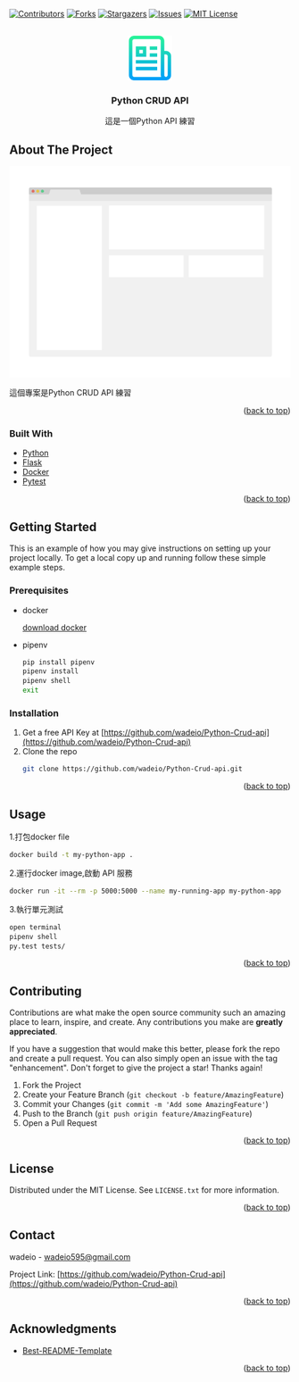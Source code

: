 <div id="top"></div>

[![Contributors][contributors-shield]][contributors-url]
[![Forks][forks-shield]][forks-url]
[![Stargazers][stars-shield]][stars-url]
[![Issues][issues-shield]][issues-url]
[![MIT License][license-shield]][license-url]

<!-- PROJECT LOGO -->
<br />
<div align="center">
  <a href="https://github.com/github_username/repo_name">
    <img src="images/logo.png" alt="Logo" width="80" height="80">
  </a>

<h3 align="center">Python CRUD API</h3>

  <p align="center">
    這是一個Python API 練習
    <br />
  </p>
</div>

<!-- ABOUT THE PROJECT -->
## About The Project

[![Product Name Screen Shot][product-screenshot]](https://example.com)

這個專案是Python CRUD API 練習 

<p align="right">(<a href="#top">back to top</a>)</p>



### Built With

* [Python](https://www.python.org/)
* [Flask](https://flask.palletsprojects.com/en/2.1.x/)
* [Docker](https://www.docker.com/)
* [Pytest](https://docs.pytest.org/en/7.1.x/)

<p align="right">(<a href="#top">back to top</a>)</p>



<!-- GETTING STARTED -->
## Getting Started

This is an example of how you may give instructions on setting up your project locally.
To get a local copy up and running follow these simple example steps.

### Prerequisites

* docker 

  [download docker](https://docs.docker.com/desktop/windows/install/)

* pipenv 
  ```sh
  pip install pipenv
  pipenv install
  pipenv shell
  exit
  ```

### Installation

1. Get a free API Key at [https://github.com/wadeio/Python-Crud-api](https://github.com/wadeio/Python-Crud-api)
2. Clone the repo
   ```sh
   git clone https://github.com/wadeio/Python-Crud-api.git
   ```
<p align="right">(<a href="#top">back to top</a>)</p>



<!-- USAGE EXAMPLES -->
## Usage

1.打包docker file
```sh
docker build -t my-python-app .
```

2.運行docker image,啟動 API 服務
```sh
docker run -it --rm -p 5000:5000 --name my-running-app my-python-app
```

3.執行單元測試
```sh
open terminal
pipenv shell
py.test tests/
```


<p align="right">(<a href="#top">back to top</a>)</p>

<!-- CONTRIBUTING -->
## Contributing

Contributions are what make the open source community such an amazing place to learn, inspire, and create. Any contributions you make are **greatly appreciated**.

If you have a suggestion that would make this better, please fork the repo and create a pull request. You can also simply open an issue with the tag "enhancement".
Don't forget to give the project a star! Thanks again!

1. Fork the Project
2. Create your Feature Branch (`git checkout -b feature/AmazingFeature`)
3. Commit your Changes (`git commit -m 'Add some AmazingFeature'`)
4. Push to the Branch (`git push origin feature/AmazingFeature`)
5. Open a Pull Request

<p align="right">(<a href="#top">back to top</a>)</p>



<!-- LICENSE -->
## License

Distributed under the MIT License. See `LICENSE.txt` for more information.

<p align="right">(<a href="#top">back to top</a>)</p>



<!-- CONTACT -->
## Contact

wadeio - wadeio595@gmail.com

Project Link: [https://github.com/wadeio/Python-Crud-api](https://github.com/wadeio/Python-Crud-api)

<p align="right">(<a href="#top">back to top</a>)</p>



<!-- ACKNOWLEDGMENTS -->
## Acknowledgments

* [Best-README-Template](https://github.com/othneildrew/Best-README-Template#built-with)

<p align="right">(<a href="#top">back to top</a>)</p>



<!-- MARKDOWN LINKS & IMAGES -->
<!-- https://www.markdownguide.org/basic-syntax/#reference-style-links -->
[contributors-shield]: https://img.shields.io/github/contributors/wadeio/Python-Crud-api.svg?style=for-the-badge
[contributors-url]: https://github.com/wadeio/Python-Crud-api/graphs/contributors
[forks-shield]: https://img.shields.io/github/forks/wadeio/Python-Crud-api.svg?style=for-the-badge
[forks-url]: https://github.com/wadeio/Python-Crud-api/network/members
[stars-shield]: https://img.shields.io/github/stars/wadeio/Python-Crud-api.svg?style=for-the-badge
[stars-url]: https://github.com/wadeio/Python-Crud-api/stargazers
[issues-shield]: https://img.shields.io/github/issues/wadeio/Python-Crud-api.svg?style=for-the-badge
[issues-url]: https://github.com/wadeio/Python-Crud-api/issues
[license-shield]: https://img.shields.io/github/license/wadeio/Python-Crud-api.svg?style=for-the-badge
[license-url]: https://github.com/wadeio/Python-Crud-api/blob/master/LICENSE.txt
[product-screenshot]: images/screenshot.png
